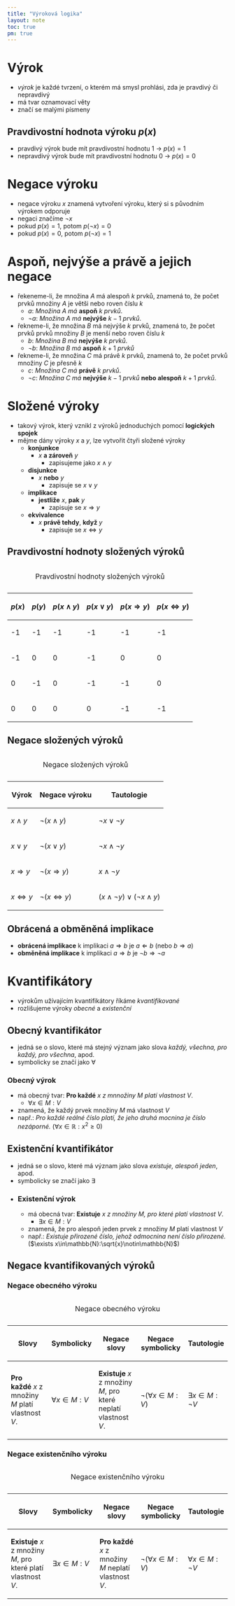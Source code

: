 ```yaml
---
title: "Výroková logika"
layout: note
toc: true
pm: true
---
```

# Výrok
- _výrok_ je každé tvrzení, o kterém má smysl prohlási, zda je pravdivý či nepravdivý
- má tvar oznamovací věty
- značí se malými písmeny
## Pravdivostní hodnota výroku $p(x)$
- pravdivý výrok bude mít pravdivostní hodnotu $1$ -> $p(x)=1$
- nepravdivý výrok bude mít pravdivostní hodnotu $0$ -> $p(x)=0$
# Negace výroku
- negace výroku $x$ znamená vytvoření výroku, který si s původním výrokem odporuje
- negaci značíme $\neg x$
- pokud $p(x)=1$, potom $p(\neg x)=0$
- pokud $p(x)=0$, potom $p(\neg x)=1$
# Aspoň, nejvýše a právě a jejich negace
- řekeneme-li, že množina $A$ má alespoň $k$ prvků, znamená to, že počet prvků množiny $A$ je větši nebo roven číslu $k$
    - $a$: _Množina_ $A$ _má_ **aspoň** $k$ _prvků_.
    - $\neg{a}$: _Množina_ $A$ _má_ **nejvýše** $k-1$ _prvků_.
- řekneme-li, že množina $B$ má nejvýše $k$ prvků, znamená to, že počet prvků prvků množiny $B$ je menší nebo roven číslu $k$
    - $b$: _Množina_ $B$ _má_ **nejvýše** $k$ _prvků_.
    - $\neg{b}$: _Množina_ $B$ _má_ **aspoň** $k+1$ _prvků_
- řekneme-li, že množina $C$ má právě $k$ prvků, znamená to, že počet prvků množiny $C$ je přesně $k$
    - $c$: _Množina_ $C$ _má_ **právě** $k$ _prvků_.
    - $\neg{c}$: _Množina_ $C$ _má_ **nejvýše** $k-1$ _prvků_ **nebo alespoň** $k+1$ _prvků_.
# Složené výroky
- takový výrok, který vznikl z výroků jednoduchých pomocí **logických spojek**
- mějme dány výroky $x$ a $y$, lze vytvořit čtyři složené výroky
    - **konjunkce**
        - $x$ **a zároveň** $y$
            - zapisujeme jako $x\wedge y$
    - **disjunkce**
        - $x$ **nebo** $y$
            - zapisuje se $x\vee y$
    - **implikace**
        - **jestliže** $x$, **pak** $y$
            - zapisuje se $x\Rightarrow y$
    - **ekvivalence**
        - $x$ **právě tehdy**, **když** $y$
            - zapisuje se $x\Leftrightarrow y$
## Pravdivostní hodnoty složených výroků

<table class="note-table center">
    <thead>
        <tr>
            <th>

$p(x)$
            </th>
            <th>

$p(y)$
            </th>
            <th>

$p(x\wedge y)$
            </th>
            <th>

$p(x\vee y)$
            </th>
            <th>

$p(x\Rightarrow y)$
            </th>
            <th>

$p(x\Leftrightarrow y)$
            </th>
        </tr>
    </thead>
    <tbody>
        <tr>
            <td>

-1
            </td>
            <td>

-1
            </td>
            <td>

-1
            </td>
            <td>

-1
            </td>
            <td>

-1
            </td>
            <td>

-1
            </td>
        </tr>
        <tr>
            <td>

-1
            </td>
            <td>

0
            </td>
            <td>

0
            </td>
            <td>

-1
            </td>
            <td>

0
            </td>
            <td>

0
            </td>
        </tr>
        <tr>
            <td>

0
            </td>
            <td>

-1
            </td>
            <td>

0
            </td>
            <td>

-1
            </td>
            <td>

-1
            </td>
            <td>

0
            </td>
        </tr>
        <tr>
            <td>

0
            </td>
            <td>

0
            </td>
            <td>

0
            </td>
            <td>

0
            </td>
            <td>

-1
            </td>
            <td>

-1
            </td>
        </tr>
    </tbody>
    <caption>
    
Pravdivostní hodnoty složených výroků
    </caption>
</table>
     
## Negace složených výroků

<table class="note-table center">
    <thead>
        <tr>
            <th>

Výrok
            </th>
            <th>

Negace výroku
            </th>
            <th>

Tautologie
            </th>
        </tr>
    </thead>
    <tbody>
        <tr>
            <td>

$x\wedge y$
            </td>
            <td>

$\neg(x\wedge y)$
            </td>
            <td>

$\neg x\vee \neg y$
            </td>
        </tr>
        <tr>
            <td>

$x\vee y$
            </td>
            <td>

$\neg(x\vee y)$
            </td>
            <td>

$\neg x\wedge\neg y$
            </td>
        </tr>
        <tr>
            <td>

$x\Rightarrow y$
            </td>
            <td>

$\neg(x\Rightarrow y)$
            </td>
            <td>

$x\wedge\neg y$
            </td>
        </tr>
        <tr>
            <td>

$x\Leftrightarrow y$
            </td>
            <td>

$\neg(x\Leftrightarrow y)$
            </td>
            <td>

$(x\wedge\neg y)\vee(\neg x\wedge y)$
            </td>
        </tr>
    </tbody>
    <caption>
    
Negace složených výroků
    </caption>
</table>

## Obrácená a obměněná implikace
- **obrácená implikace** k implikaci $a\Rightarrow b$ je $a\Leftarrow b$ (nebo $b\Rightarrow a$)
- **obměněná implikace** k implikaci $a\Rightarrow b$ je $\neg b\Rightarrow\neg a$
# Kvantifikátory
- výrokům užívajícím kvantifikátory říkáme _kvantifikované_
- rozlišujeme výroky _obecné_ a _existenční_
## Obecný kvantifikátor
- jedná se o slovo, které má stejný význam jako slova _každý, všechna, pro každý, pro všechna_, apod.
- symbolicky se značí jako $\forall$
### Obecný výrok
- má obecný tvar: **Pro každé** $x$ _z mnnožiny_ $M$ _platí vlastnost_ $V$.
    - $\forall x\in M:V$
- znamená, že každý prvek množiny $M$ má vlastnost $V$
- např.: _Pro každé reálné číslo platí, že jeho druhá mocnina je číslo nezáporné._ ($\forall x\in\mathbb{R}:x^{2}\geq0$)
## Existenční kvantifikátor
- jedná se o slovo, které má význam jako slova _existuje, alespoň jeden_, apod.
- symbolicky se značí jako $\exists$
- ### Existenční výrok
    - má obecná tvar: **Existuje** $x$ _z množiny_ $M$_, pro které platí vlastnost_ $V$.
        - $\exists x\in M:V$
    - znamená, že pro alespoň jeden prvek z množiny $M$ platí vlastnost $V$
    - např.: _Existuje přirozené číslo, jehož odmocnina není číslo přirozené._ ($\exists x\in\mathbb{N}:\sqrt{x}\notin\mathbb{N}$)
## Negace kvantifikovaných výroků
### Negace obecného výroku

<table class="note-table">
    <thead>
        <tr>
            <th>

Slovy
            </th>
            <th class="center">

Symbolicky
            </th>
            <th>

Negace slovy
            </th>
            <th class="center">

Negace symbolicky
            </th>
            <th class="center">

Tautologie
            </th>
        </tr>
    </thead>
    <tbody class="it">
        <tr>
            <td>

**Pro každé** $x$ z množiny $M$ platí vlastnost $V$.
            </td>
            <td class="center">

$\forall x\in M:V$
            </td>
            <td>

**Existuje** $x$ z množiny $M$, pro které neplatí vlastnost $V$.
            </td>
            <td class="center">

$\neg(\forall x\in M:V)$
            </td>
            <td class="center">

$\exists x\in M:\neg V$
            </td>
        </tr>
    </tbody>
    <caption>
    
Negace obecného výroku
    </caption>
</table>

### Negace existenčního výroku

<table class="note-table">
    <thead>
        <tr>
            <th>

Slovy
            </th>
            <th class="center">

Symbolicky
            </th>
            <th>

Negace slovy
            </th>
            <th class="center">

Negace symbolicky
            </th>
            <th class="center">

Tautologie
            </th>
        </tr>
    </thead>
    <tbody class="it">
        <tr>
            <td>

**Existuje** $x$ z množiny $M$, pro které platí vlastnost $V$.
            </td>
            <td class="center">

$\exists x\in M:V$
            </td>
            <td>

**Pro každé** $x$ z množiny $M$ neplatí vlastnost $V$.
            </td>
            <td class="center">

$\neg(\forall x\in M:V)$
            </td>
            <td class="center">

$\forall x\in M:\neg V$
            </td>
        </tr>
    </tbody>
    <caption>
    
Negace existenčního výroku
    </caption>
</table>